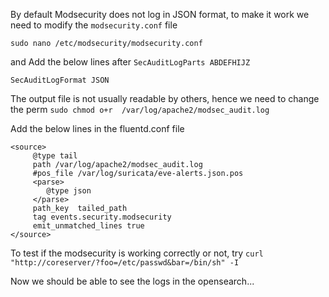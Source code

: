 By default Modsecurity does not log in JSON format, to make it work we need to modify the `modsecurity.conf` file

`sudo nano /etc/modsecurity/modsecurity.conf`

and Add the below lines after  `SecAuditLogParts ABDEFHIJZ`

`SecAuditLogFormat JSON`

The output file is not usually readable by others, hence we need to change the perm
`sudo chmod o+r  /var/log/apache2/modsec_audit.log`

Add the below lines in the fluentd.conf file
```
<source>
     @type tail
     path /var/log/apache2/modsec_audit.log
     #pos_file /var/log/suricata/eve-alerts.json.pos
     <parse>
        @type json
     </parse>
     path_key  tailed_path
     tag events.security.modsecurity
     emit_unmatched_lines true
</source>

```


To test if the modsecurity is working correctly or not, try `curl "http://coreserver/?foo=/etc/passwd&bar=/bin/sh" -I`


Now we should be able to see the logs in the opensearch...